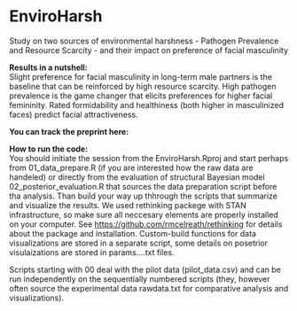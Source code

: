 # EnviroHarsh
Study on two sources of environmental harshness - Pathogen Prevalence and Resource Scarcity - and their impact on preference of facial masculinity

**Results in a nutshell:** <br>
Slight preference for facial masculinity in long-term male partners is the baseline that can be reinforced by high resource scarcity. High pathogen prevalence is the game changer that elicits preferences for higher facial femininity. Rated formidability and healthiness (both higher in masculinized faces) predict facial attractiveness.

**You can track the preprint here:**

**How to run the code:**<br>
You should initiate the session from the EnviroHarsh.Rproj and start perhaps from 01_data_prepare.R (if you are interested how the raw data are handeled) or directly from the evaluation of structural Bayesian model 02_posterior_evaluation.R that sources the data preparation script before tha analysis. Than build your way up thhrough the scripts that summarize and visualize the results. We used rethinking packege with STAN infrastructure, so make sure all neccesary elements are properly installed on your computer. See https://github.com/rmcelreath/rethinking for details about the package and installation. Custom-build functions for data visualizations are stored in a separate script, some details on posetrior visulaizations are stored in params....txt files.

Scripts starting with 00 deal with the pilot data (pilot_data.csv) and can be run independently on the sequentially numbered scripts (they, however often source the experimental data rawdata.txt for comparative analysis and visualizations).


